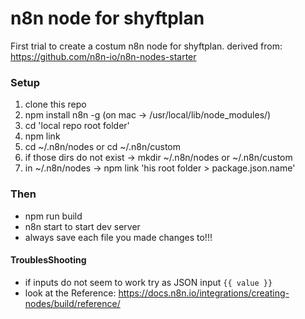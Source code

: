 # n8n node for shyftplan

First trial to create a costum n8n node for shyftplan.
derived from: https://github.com/n8n-io/n8n-nodes-starter

### Setup

1. clone this repo
2. npm install n8n -g (on mac -> /usr/local/lib/node_modules/)
3. cd 'local repo root folder'
4. npm link
5. cd ~/.n8n/nodes or cd ~/.n8n/custom
6. if those dirs do not exist -> mkdir ~/.n8n/nodes or ~/.n8n/custom
7. in ~/.n8n/nodes -> npm link 'his root folder > package.json.name'

### Then

- npm run build
- n8n start to start dev server
- always save each file you made changes to!!!

#### TroublesShooting

- if inputs do not seem to work try as JSON input
  `{{ value }}`
- look at the Reference: https://docs.n8n.io/integrations/creating-nodes/build/reference/
